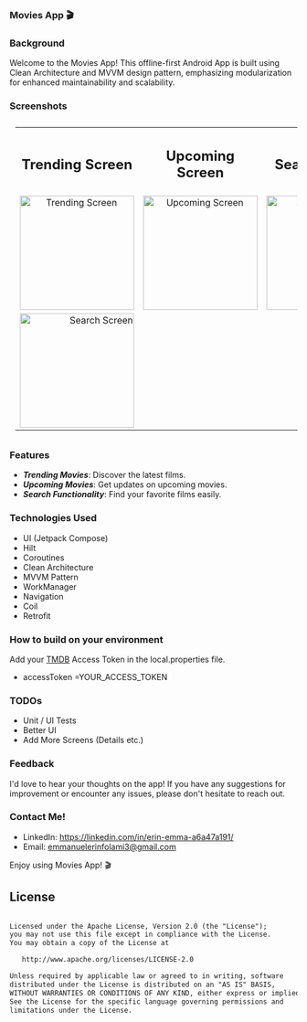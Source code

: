 ### Movies App 🎬



### Background

Welcome to the Movies App! This offline-first Android App is built using Clean Architecture and MVVM design pattern, emphasizing modularization for enhanced maintainability and scalability.


### Screenshots

<table style="padding:10px">
	<tr>
		<td align="center">
			<h2>Trending Screen</h2>
		</td>
		<td align="center">
			<h2>Upcoming Screen</h2>
		</td>
  <td align="center">
			<h2>Search Screen</h2>
		</td>
  	</tr>
	<tr>
    	<td align="center">
			<img src="https://github.com/user-attachments/assets/a3ed0cf4-9e48-449b-9e66-4b0bd1150ec1" alt="Trending Screen" width="200"/>
    	</td>
		<td align="center">
			<img src="https://github.com/user-attachments/assets/ef1db02a-b4de-43c2-89bd-199f75023187" alt="Upcoming Screen" width="200"/>
    	</td>
  <td align="center">
			<img src="https://github.com/user-attachments/assets/c4e3b896-4d5b-4a69-b1f8-c82418ad4ebc" alt="Search Screen" width="200"/>
    	</td>
  	</tr>
      <tr>
        <td align="end">
            <img src="https://github.com/user-attachments/assets/734a5c06-709e-4839-a5b1-7af4df607f3f" alt="Search Screen" width="200"/>
        </td>
    </tr>
</table>


### Features
- ***Trending Movies***: Discover the latest films.  
- ***Upcoming Movies***: Get updates on upcoming movies.  
- ***Search Functionality***: Find your favorite films easily.


### Technologies Used

* UI (Jetpack Compose)
* Hilt
* Coroutines
* Clean Architecture
* MVVM Pattern
* WorkManager
* Navigation
* Coil
* Retrofit




### How to build on your environment
Add your [TMDB](https://developers.themoviedb.org/3/getting-started/introduction) Access Token in the local.properties file.

- accessToken =YOUR_ACCESS_TOKEN




### TODOs
- Unit / UI Tests
- Better UI
- Add More Screens (Details etc.)


### Feedback
I'd love to hear your thoughts on the app! If you have any suggestions for improvement or encounter any issues, please don't hesitate to reach out.



### Contact Me!
* LinkedIn: https://linkedin.com/in/erin-emma-a6a47a191/
* Email: emmanuelerinfolami3@gmail.com

Enjoy using Movies App! 🎬


## License

```xml

Licensed under the Apache License, Version 2.0 (the "License");
you may not use this file except in compliance with the License.
You may obtain a copy of the License at

   http://www.apache.org/licenses/LICENSE-2.0

Unless required by applicable law or agreed to in writing, software
distributed under the License is distributed on an "AS IS" BASIS,
WITHOUT WARRANTIES OR CONDITIONS OF ANY KIND, either express or implied.
See the License for the specific language governing permissions and
limitations under the License.
```
